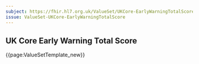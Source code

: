 ```yaml
---
subject: https://fhir.hl7.org.uk/ValueSet/UKCore-EarlyWarningTotalScore
issue: ValueSet-UKCore-EarlyWarningTotalScore
---
```

## UK Core Early Warning Total Score

{{page:ValueSetTemplate_new}}